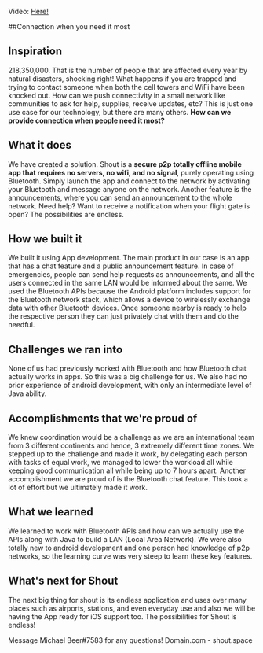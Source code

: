 Video: [Here!](https://youtu.be/iUIqGWZhUts)

##Connection when you need it most
## Inspiration

218,350,000. That is the number of people that are affected every year by natural disasters, shocking right! What happens if you are trapped and trying to contact someone when both the cell towers and WiFi have been knocked out. How can we push connectivity in a small network like communities to ask for help, supplies, receive updates, etc? This is just one use case for our technology, but there are many others. **How can we provide connection when people need it most?**

## What it does
We have created a solution. Shout is a **secure p2p totally offline mobile app that requires no servers, no wifi, and no signal**, purely operating using Bluetooth. Simply launch the app and connect to the network by activating your Bluetooth and message anyone on the network. Another feature is the announcements, where you can send an announcement to the whole network. Need help? Want to receive a notification when your flight gate is open? The possibilities are endless.

## How we built it
We built it using App development. The main product in our case is an app that has a chat feature and a public announcement feature. In case of emergencies, people can send help requests as announcements, and all the users connected in the same LAN would be informed about the same.
We used the Bluetooth APIs because the Android platform includes support for the Bluetooth network stack, which allows a device to wirelessly exchange data with other Bluetooth devices. Once someone nearby is ready to help the respective person they can just privately chat with them and do the needful.

## Challenges we ran into
None of us had previously worked with Bluetooth and how Bluetooth chat actually works in apps. So this was a big challenge for us. We also had no prior experience of android development, with only an intermediate level of Java ability.

## Accomplishments that we're proud of
We knew coordination would be a challenge as we are an international team from 3 different continents and hence, 3 extremely different time zones. We stepped up to the challenge and made it work, by delegating each person with tasks of equal work, we managed to lower the workload all while keeping good communication all while being up to 7 hours apart. Another accomplishment we are proud of is the Bluetooth chat feature. This took a lot of effort but we ultimately made it work.

## What we learned
We learned to work with Bluetooth APIs and how can we actually use the APIs along with Java to build a LAN (Local Area Network). We were also totally new to android development and one person had knowledge of p2p networks, so the learning curve was very steep to learn these key features.

## What's next for Shout
The next big thing for shout is its endless application and uses over many places such as airports, stations, and even everyday use and also we will be having the App ready for iOS support too. The possibilities for Shout is endless!

Message Michael Beer#7583 for any questions!
Domain.com - shout.space
